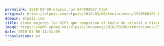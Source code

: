 ```yaml
---
permalink: 2018-03-08-elpais.com-847892807.html
original: https://elpais.com/elpais/2018/03/08/tentaciones/1520500161_616137.html#?ref=rss&format=simple&link=link
domain: elpais.com
title: Cinco mujeres (en GIF) que rompieron el techo de cristal e hicieron historia
image: https://ep00.epimg.net/elpais/imagenes/2018/03/08/tentaciones/1520500161_616137_1520501478_rrss_normal.jpg
date: 2018-03-08 11:41:09
translations: en
---
```


